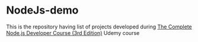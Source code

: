 # NodeJs-demo

This is the repository having list of projects developed during [The Complete Node.js Developer Course (3rd Edition)](https://www.udemy.com/course/the-complete-nodejs-developer-course-2/) Udemy course
